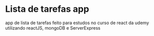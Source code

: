 # Lista de tarefas app
app de lista de tarefas feito para estudos no curso de react da udemy utilizando reactJS, mongoDB e ServerExpress